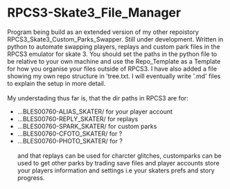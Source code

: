 # RPCS3-Skate3_File_Manager

Program being build as an extended version of my other repoistory RPCS3_Skate3_Custom_Parks_Swapper. Still under development. Written in python to automate swapping players, replays and custom park files in the RPCS3 emulator for skate 3. You should set the paths in the python file to be relative to your own machine and use the Repo_Template as a Template for how you organise your files outside of RPCS3. I have also added a file showing my own repo structure in 'tree.txt. I will eventually write '.md' files to explain the setup in more detail.\
\
My understading thus far is, that the dir paths in RPCS3 are for:

 - ...BLES00760-ALIAS_SKATER/ for your player account
 - ...BLES00760-REPLY_SKATER/ for replays
 - ...BLES00760-SPARK_SKATER/ for custom parks
 - ...BLES00760-CFOTO_SKATER/ for ?
 - ...BLES00760-PHOTO_SKATER/ for ?\
\
and that replays can be used for charcter glitches, customparks can be used to get other parks by trading save files and player accounts store your players information and settings i.e your skaters prefs and story progress.
